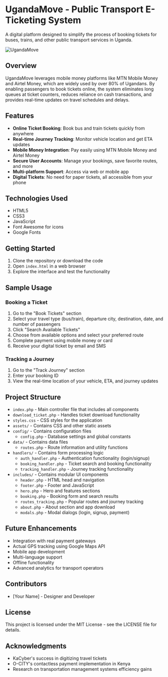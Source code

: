 # UgandaMove - Public Transport E-Ticketing System

A digital platform designed to simplify the process of booking tickets for buses, trains, and other public transport services in Uganda.

![UgandaMove](https://source.unsplash.com/random/1200x600/?bus,train)

## Overview

UgandaMove leverages mobile money platforms like MTN Mobile Money and Airtel Money, which are widely used by over 80% of Ugandans. By enabling passengers to book tickets online, the system eliminates long queues at ticket counters, reduces reliance on cash transactions, and provides real-time updates on travel schedules and delays.

## Features

- **Online Ticket Booking**: Book bus and train tickets quickly from anywhere
- **Real-time Journey Tracking**: Monitor vehicle location and get ETA updates
- **Mobile Money Integration**: Pay easily using MTN Mobile Money and Airtel Money
- **Secure User Accounts**: Manage your bookings, save favorite routes, and more
- **Multi-platform Support**: Access via web or mobile app
- **Digital Tickets**: No need for paper tickets, all accessible from your phone

## Technologies Used

- HTML5
- CSS3
- JavaScript
- Font Awesome for icons
- Google Fonts

## Getting Started

1. Clone the repository or download the code
2. Open `index.html` in a web browser
3. Explore the interface and test the functionality

## Sample Usage

### Booking a Ticket
1. Go to the "Book Tickets" section
2. Select your travel type (bus/train), departure city, destination, date, and number of passengers
3. Click "Search Available Tickets"
4. Choose from available options and select your preferred route
5. Complete payment using mobile money or card
6. Receive your digital ticket by email and SMS

### Tracking a Journey
1. Go to the "Track Journey" section
2. Enter your booking ID
3. View the real-time location of your vehicle, ETA, and journey updates

## Project Structure

- `index.php` - Main controller file that includes all components
- `download_ticket.php` - Handles ticket download functionality
- `styles.css` - CSS styles for the application
- `assets/` - Contains CSS and other static assets
- `config/` - Contains configuration files
  - `config.php` - Database settings and global constants
- `data/` - Contains data files
  - `routes.php` - Route information and utility functions
- `handlers/` - Contains form processing logic
  - `auth_handler.php` - Authentication functionality (login/signup)
  - `booking_handler.php` - Ticket search and booking functionality
  - `tracking_handler.php` - Journey tracking functionality
- `includes/` - Contains modular UI components
  - `header.php` - HTML head and navigation
  - `footer.php` - Footer and JavaScript
  - `hero.php` - Hero and features sections
  - `booking.php` - Booking form and search results
  - `routes_tracking.php` - Popular routes and journey tracking
  - `about.php` - About section and app download
  - `modals.php` - Modal dialogs (login, signup, payment)

## Future Enhancements

- Integration with real payment gateways
- Actual GPS tracking using Google Maps API
- Mobile app development
- Multi-language support
- Offline functionality
- Advanced analytics for transport operators

## Contributors

- [Your Name] - Designer and Developer

## License

This project is licensed under the MIT License - see the LICENSE file for details.

## Acknowledgments

- KaCyber's success in digitizing travel tickets
- O-CITY's contactless payment implementation in Kenya
- Research on transportation management systems efficiency gains